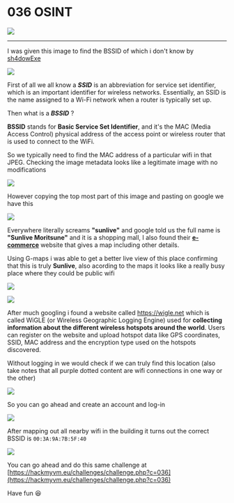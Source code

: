 
# 036 OSINT

![](https://i.imgur.com/rTDhFGA.png)

***

I was given this image to find the BSSID of which i don't know by [sh4dowExe](https://hackmyvm.eu/profile/?user=sh4dowExe)


![](https://i.imgur.com/xuUv9l8.png)


First of all we all know a **_SSID_** is an abbreviation for service set identifier, which is an important identifier for wireless networks. Essentially, an SSID is the name assigned to a Wi-Fi network when a router is typically set up.


Then what is a **_BSSID_** ?



**BSSID** stands for **Basic Service Set Identifier**, and it's the MAC (Media Access Control) physical address of the access point or wireless router that is used to connect to the WiFi.


So we typically need to find the MAC address of a particular wifi in that JPEG. Checking the image metadata looks like a legitimate image with no modifications



![](https://i.imgur.com/XBhum3U.png)



However copying the top most part of this image and pasting on google we have this 


![](https://i.imgur.com/i5fD3DO.png)



Everywhere literally screams **"sunlive"** and google told us the full name is **"Sunlive Moritsune"** and it is a shopping mall, I also found their [**e-commerce**](https://www.sunlive.co.jp/shop/%E3%82%B5%E3%83%B3%E3%83%AA%E3%83%96%E3%82%82%E3%82%8A%E3%81%A4%E3%81%AD/) website that gives a map including other details.



Using G-maps i was able to get a better live view of this place confirming that this is truly **Sunlive**, also acording to the maps it looks like a really busy place where they could be public wifi


![](https://i.imgur.com/nG3WZXV.png)



![](https://i.imgur.com/ughaG3V.png)





After much googling i found a website called https://wigle.net which is called WiGLE (or Wireless Geographic Logging Engine) used for **collecting information about the different wireless hotspots around the world**. Users can register on the website and upload hotspot data like GPS coordinates, SSID, MAC address and the encryption type used on the hotspots discovered.


Without logging in we would check if we can truly find this location (also take notes that all purple dotted content are wifi connections in one way or the other)



![](https://i.imgur.com/2Ggmmis.png)



So you can go ahead and create an account and log-in


![](https://i.imgur.com/bQNCoRV.png)


After mapping out all nearby wifi in the building it turns out the correct BSSID is `00:3A:9A:7B:5F:40`


![](https://i.imgur.com/YlHwra5.png)



You can go ahead and do this same challenge at [https://hackmyvm.eu/challenges/challenge.php?c=036](https://hackmyvm.eu/challenges/challenge.php?c=036)


Have fun 😆
